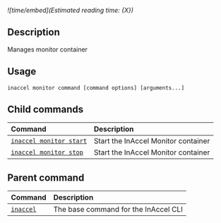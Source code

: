 *![time/embed](Estimated reading time: {X})*

## Description

Manages monitor container

## Usage

```text
inaccel monitor command [command options] [arguments...]
```

## Child commands

| Command                               | Description                         |
| :------------------------------------ | :---------------------------------- |
| [` inaccel monitor start `](start.md) | Start the InAccel Monitor container |
| [` inaccel monitor stop `](stop.md)   | Start the InAccel Monitor container |

## Parent command

| Command                    | Description                          |
| :------------------------- | :----------------------------------- |
| [` inaccel `](../index.md) | The base command for the InAccel CLI |
